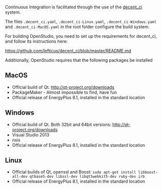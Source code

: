 Continuous Integration is facilitated through the use of the [decent_ci](https://github.com/lefticus/decent_ci) system.

The files `.decent_ci.yaml`, `.decent_ci-Linux.yaml`, `.decent_ci-Windows.yaml` and `.decent_ci-MacOS.yaml` in the root
folder configure the build system. 

For building OpenStudio, you need to set up the requirements for decent_ci, and follow its instructions here:

https://github.com/lefticus/decent_ci/blob/master/README.md

Additionally, OpenStudio requires that the following packages be installed

## MacOS

 * Official build of Qt. http://qt-project.org/downloads
 * PackageMaker - Almost impossible to find, have fun
 * Official release of EnergyPlus 8.1, installed in the standard location

## Windows

 * Official build of Qt. Both 32bit and 64bit versions: http://qt-project.org/downloads
 * Visual Studio 2013
 * nsis
 * Official release of EnergyPlus 8.1, installed in the standard location

## Linux 

 * Official builds of Qt, openssl and Boost: `sudo apt-get install libboost-all-dev qtbase5-dev libssl-dev libqt5webkit5-dev ruby-dev irb`
 * Official release of EnergyPlus 8.1, installed in the standard location
